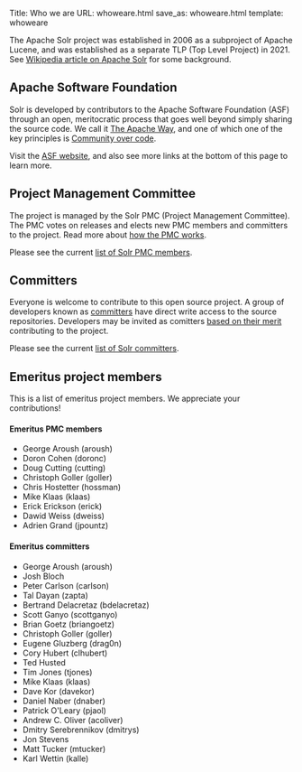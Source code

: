 Title: Who we are
URL: whoweare.html
save_as: whoweare.html
template: whoweare

The Apache Solr project was established in 2006 as a subproject of Apache Lucene,
and was established as a separate TLP (Top Level Project) in 2021.
See [Wikipedia article on Apache Solr](https://en.wikipedia.org/wiki/Apache_Solr) for some background.

## Apache Software Foundation ##

Solr is developed by contributors to the Apache Software Foundation (ASF) through an open, meritocratic process that goes well beyond
simply sharing the source code. We call it [The Apache Way](https://www.apache.org/theapacheway/), and one
of which one of the key principles is [Community over code](http://theapacheway.com/community/).  

Visit the [ASF website](https://www.apache.org/), and also see more links at the bottom of this page to learn more.

## Project Management Committee

The project is managed by the Solr PMC (Project Management Committee).
The PMC votes on releases and elects new PMC members and committers to the project.
Read more about [how the PMC works](https://www.apache.org/foundation/governance/pmcs.html).

Please see the current [list of Solr PMC members](https://projects.apache.org/committee.html?solr).

## Committers

Everyone is welcome to contribute to this open source project. A group of developers known as [committers](http://www.apache.org/foundation/how-it-works.html#committers) 
have direct write access to the source repositories. Developers may be invited as comitters
[based on their merit](https://community.apache.org/contributors/) contributing to the project.

Please see the current [list of Solr committers](https://projects.apache.org/committee.html?solr).

## Emeritus project members

This is a list of emeritus project members. We appreciate your contributions!

#### Emeritus PMC members

- George Aroush (aroush)
- Doron Cohen (doronc)
- Doug Cutting (cutting)
- Christoph Goller (goller)
- Chris Hostetter (hossman)
- Mike Klaas (klaas)
- Erick Erickson (erick)
- Dawid Weiss (dweiss)
- Adrien Grand (jpountz)

#### Emeritus committers

- George Aroush (aroush)
- Josh Bloch
- Peter Carlson (carlson)
- Tal Dayan (zapta)
- Bertrand Delacretaz (bdelacretaz)
- Scott Ganyo (scottganyo)
- Brian Goetz (briangoetz)
- Christoph Goller (goller)
- Eugene Gluzberg (drag0n)
- Cory Hubert (clhubert)
- Ted Husted
- Tim Jones (tjones)
- Mike Klaas (klaas)
- Dave Kor (davekor)
- Daniel Naber (dnaber)
- Patrick O'Leary (pjaol)
- Andrew C. Oliver (acoliver)
- Dmitry Serebrennikov (dmitrys)
- Jon Stevens
- Matt Tucker (mtucker)
- Karl Wettin (kalle)
